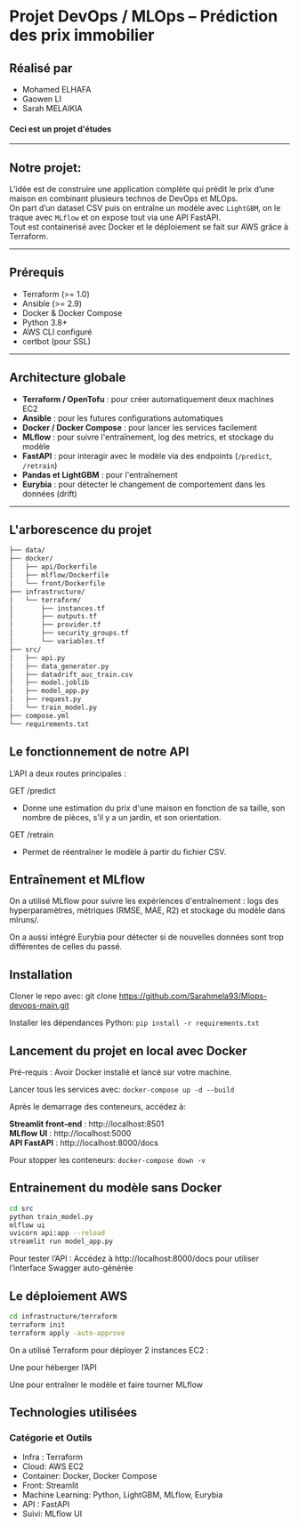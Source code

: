 # Projet DevOps / MLOps – Prédiction des prix immobilier

## Réalisé par

- Mohamed ELHAFA
- Gaowen LI
- Sarah MELAIKIA

#### Ceci est un projet d'études
---

## Notre projet:

L’idée est de construire une application complète qui prédit le prix d’une maison en combinant plusieurs technos de DevOps et MLOps.  
On part d’un dataset CSV puis on entraîne un modèle avec `LightGBM`, on le traque avec `MLflow` et on expose tout via une API FastAPI.  
Tout est containerisé avec Docker et le déploiement se fait sur AWS grâce à Terraform.

---
## Prérequis

- Terraform (>= 1.0)  
- Ansible (>= 2.9)  
- Docker & Docker Compose  
- Python 3.8+  
- AWS CLI configuré  
- certbot (pour SSL)

---
## Architecture globale

- **Terraform / OpenTofu** : pour créer automatiquement deux machines EC2 
- **Ansible** : pour les futures configurations automatiques  
- **Docker / Docker Compose** : pour lancer les services facilement
- **MLflow** : pour suivre l'entraînement, log des metrics, et stockage du modèle
- **FastAPI** : pour interagir avec le modèle via des endpoints (`/predict`, `/retrain`)
- **Pandas et LightGBM** : pour l'entraînement
- **Eurybia** : pour détecter le changement de comportement dans les données (drift)

---

## L'arborescence du projet

```bash
├── data/                  
├── docker/                
│   ├── api/Dockerfile
│   ├── mlflow/Dockerfile
│   └── front/Dockerfile
├── infrastructure/
│   └── terraform/
│       ├── instances.tf
│       ├── outputs.tf
│       ├── provider.tf
│       ├── security_groups.tf
│       └── variables.tf
├── src/
│   ├── api.py            
│   ├── data_generator.py 
│   ├── datadrift_auc_train.csv
│   ├── model.joblib       
│   ├── model_app.py        
│   ├── request.py   
│   └── train_model.py
├── compose.yml            
└── requirements.txt
```

## Le fonctionnement de notre API
L’API a deux routes principales :

GET /predict
- Donne une estimation du prix d'une maison en fonction de sa taille, son nombre de pièces, s’il y a un jardin, et son orientation.

GET /retrain
- Permet de réentraîner le modèle à partir du fichier CSV.

## Entraînement et MLflow
On a utilisé MLflow pour suivre les expériences d'entraînement :
logs des hyperparamètres, métriques (RMSE, MAE, R2) et stockage du modèle dans mlruns/.

On a aussi intégré Eurybia pour détecter si de nouvelles données sont trop différentes de celles du passé.


## Installation
Cloner le repo avec:
git clone https://github.com/Sarahmela93/Mlops-devops-main.git

Installer les dépendances Python:
``` pip install -r requirements.txt ```

## Lancement du projet en local avec Docker
Pré-requis : Avoir Docker installé et lancé sur votre machine.

Lancer tous les services avec:
```docker-compose up -d --build```

Après le demarrage des conteneurs, accédez à:

**Streamlit front-end** : http://localhost:8501 <br />
**MLflow UI** : http://localhost:5000 <br />
**API FastAPI** : http://localhost:8000/docs <br />

Pour stopper les conteneurs:
``` docker-compose down -v ```

## Entrainement du modèle sans Docker
```bash
cd src
python train_model.py 
mlflow ui
uvicorn api:app --reload
streamlit run model_app.py
```


Pour tester l’API :
Accédez à http://localhost:8000/docs pour utiliser l’interface Swagger auto-générée 

## Le déploiement AWS
```bash
cd infrastructure/terraform
terraform init
terraform apply -auto-approve
```

On a utilisé Terraform pour déployer 2 instances EC2 :

Une pour héberger l’API

Une pour entraîner le modèle et faire tourner MLflow

## Technologies utilisées
### Catégorie et Outils
- Infra : Terraform  
- Cloud: AWS EC2    
- Container: Docker, Docker Compose  
- Front: Streamlit  
- Machine Learning: Python, LightGBM, MLflow, Eurybia  
- API : FastAPI  
- Suivi: MLflow UI  
